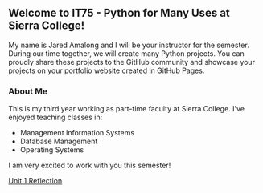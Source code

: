 ## Welcome to IT75 - Python for Many Uses at Sierra College!

My name is Jared Amalong and I will be your instructor for the semester.  During our time together, we will create many Python projects.  You can proudly share these projects to the GitHub community and showcase your projects on your portfolio website created in GitHub Pages.

### About Me

This is my third year working as part-time faculty at Sierra College.  I've enjoyed teaching classes in:
- Management Information Systems
- Database Management
- Operating Systems

I am very excited to work with you this semester!

[Unit 1 Reflection](./unit1.md)

